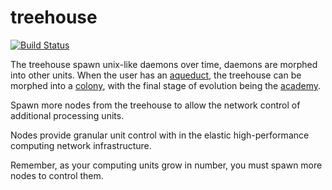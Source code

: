 # treehouse
[![Build Status](https://travis-ci.org/nonsensews/treehouse.svg?branch=master)](https://travis-ci.org/nonsensews/treehouse)

The treehouse spawn unix-like daemons over time, daemons are morphed into other units. When the user has an [aqueduct](https://github.com/nonsensews/aqueduct), the treehouse can be morphed into a [colony](https://github.com/nonsensews/colony), with the final stage of evolution being the [academy](https://github.com/nonsensews/academy).

Spawn more nodes from the treehouse to allow the network control of additional processing units.

Nodes provide granular unit control with in the elastic high-performance computing network infrastructure.

Remember, as your computing units grow in number, you must spawn more nodes to control them.
